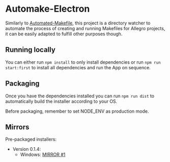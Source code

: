 # Automake-Electron

Similarly to [Automated-Makefile](https://github.com/coutlcdo/Automated-Makefile), this project is a directory watcher to automate the process of creating and running Makefiles for Allegro projects, it can be easily adapted to fulfill other purposes though.

## Running locally

You can either run `npm install` to only install dependencies or run `npm run start:first` to install all dependencies and run the App on sequence.

## Packaging

Once you have the dependencies installed you can run `npm run dist` to automatically build the installer according to
your OS.

Before packaging, remember to set NODE_ENV as production mode.

## Mirrors

Pre-packaged installers:
- Version 0.1.4:
	- Windows: [MIRROR #1](https://www.dropbox.com/s/qgvbuqdyiuat4wm/Automake%20Setup%200.1.4.exe?dl=0)
